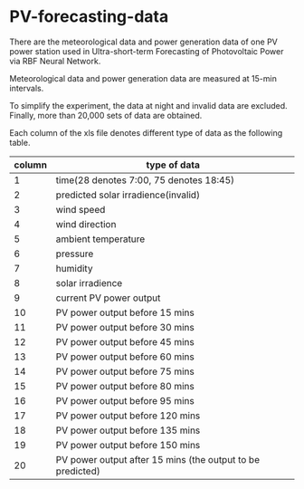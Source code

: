 # PV-forecasting-data

There are the meteorological data and power generation data of one PV power station used in Ultra-short-term Forecasting of Photovoltaic Power via RBF Neural Network. 

Meteorological data and power generation data are measured at 15-min intervals. 

To simplify the experiment, the data at night and invalid data are excluded. 
Finally, more than 20,000 sets of data are obtained.

Each column of the xls file denotes different type of data as the following table.

| column | type of data |
|--|--|
| 1 | time(28 denotes 7:00, 75 denotes 18:45) |
| 2 | predicted solar irradience(invalid) |
| 3 | wind speed |
| 4 | wind direction |
| 5 | ambient temperature |
| 6 | pressure |
| 7 | humidity |
| 8 | solar irradience |
| 9 | current PV power output |
| 10 | PV power output before 15 mins |
| 11 | PV power output before 30 mins |
| 12 | PV power output before 45 mins |
| 13 | PV power output before 60 mins |
| 14 | PV power output before 75 mins |
| 15 | PV power output before 80 mins |
| 16 | PV power output before 95 mins |
| 17 | PV power output before 120 mins |
| 18 | PV power output before 135 mins |
| 19 | PV power output before 150 mins |
| 20 | PV power output after 15 mins (the output to be predicted) |
